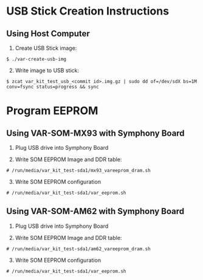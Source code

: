# USB Stick Creation Instructions

## Using Host Computer

1. Create USB Stick image:

```
$ ./var-create-usb-img
```

2. Write image to USB stick:

```
$ zcat var_kit_test_usb_<commit id>.img.gz | sudo dd of=/dev/sdX bs=1M conv=fsync status=progress && sync
```

# Program EEPROM

## Using VAR-SOM-MX93 with Symphony Board

1. Plug USB drive into Symphony Board

2. Write SOM EEPROM Image and DDR table:

```
# /run/media/var_kit_test-sda1/mx93_vareeprom_dram.sh
```

3. Write SOM EEPROM configuration

```
# /run/media/var_kit_test-sda1/var_eeprom.sh
```

## Using VAR-SOM-AM62 with Symphony Board

1. Plug USB drive into Symphony Board

2. Write SOM EEPROM Image and DDR table:

```
# /run/media/var_kit_test-sda1/am62_vareeprom_dram.sh
```

3. Write SOM EEPROM configuration

```
# /run/media/var_kit_test-sda1/var_eeprom.sh
```
